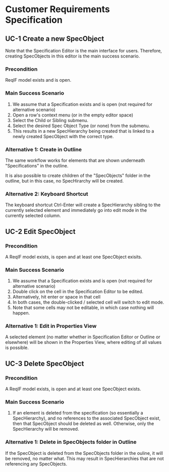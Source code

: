# Customer Requirements Specification

## UC-1 Create a new SpecObject 


Note that the Specification Editor is the main interface for users. Therefore, creating SpecObjects in this editor is the main success scenario.
	
### Precondition

ReqIF model exists and is open.
	
### Main Success Scenario

 1. We assume that a Specification exists and is open (not required for alternative scenario)
 2. Open a row's context menu (or in the empty editor space)
 3. Select the Child or Sibling submenu.	
 4. Select the desired Spec Object Type (or none) from the submenu.	
 5. This results in a new SpecHierarchy being created that is linked to a newly created SpecObject with the correct type.	

### Alternative 1: Create in Outline

The same workflow works for elements that are shown underneath "Specifications" in the outline.	

It is also possible to create children of the "SpecObjects" folder in the outline, but in this case, no SpecHirarchy will be created.
	
### Alternative 2: Keyboard Shortcut

The keyboard shortcut Ctrl-Enter will create a SpecHierarchy sibling to the currently selected element and immediately go into edit mode in the currently selected column.	

## UC-2 Edit SpecObject

### Precondition

A ReqIF model exists, is open and at least one SpecObject exisits.	

### Main Success Scenario

 1. We assume that a Specification exists and is open (not required for alternative scenario)
 2. Double click on the cell in the Specification Editor to be edited.
 3. Alternatively, hit enter or space in that cell	
 4. In both cases, the double-clicked / selected cell will switch to edit mode.	
 5. Note that some cells may not be editable, in which case nothing will happen.	

### Alternative 1: Edit in Properties View

A selected element (no matter whether in Specification Editor or Outline or elsewhere) will be shown in the Properties View, where editing of all values is possible.
	
## UC-3 Delete SpecObject

### Precondition

A ReqIF model exists, is open and at least one SpecObject exists.	

### Main Success Scenario

 1. If an element is deleted from the specification (so essentially a SpecHierarchy), and no references to the associated SpecObject exist, then that SpecObject should be deleted as well. Otherwise, only the SpecHierarchy will be removed.	

### Alternative 1: Delete in SpecObjects folder in Outline

If the SpecObject is deleted from the SpecObjects folder in the ouline, it will be removed, no matter what. This may result in SpecHierarchies that are not referencing any SpecObjects.	